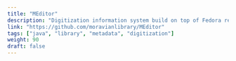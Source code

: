 ```yaml
---
title: "MEditor"
description: "Digitization information system build on top of Fedora repository. I started this open source project as my final thesis for my master's degree."
link: "https://github.com/moravianlibrary/MEditor"
tags: ["java", "library", "metadata", "digitization"]
weight: 90
draft: false
---
```

